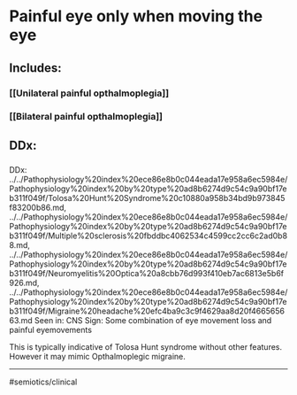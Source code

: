 # Painful eye only when moving the eye
## Includes:
### [[Unilateral painful opthalmoplegia]]
### [[Bilateral painful opthalmoplegia]]

## DDx:
###
DDx: ../../Pathophysiology%20index%20ece86e8b0c044eada17e958a6ec5984e/Pathophysiology%20index%20by%20type%20ad8b6274d9c54c9a90bf17eb311f049f/Tolosa%20Hunt%20Syndrome%20c10880a958b34bd9b973845f83200b86.md, ../../Pathophysiology%20index%20ece86e8b0c044eada17e958a6ec5984e/Pathophysiology%20index%20by%20type%20ad8b6274d9c54c9a90bf17eb311f049f/Multiple%20sclerosis%20fbddbc4062534c4599cc2cc6c2ad0b88.md, ../../Pathophysiology%20index%20ece86e8b0c044eada17e958a6ec5984e/Pathophysiology%20index%20by%20type%20ad8b6274d9c54c9a90bf17eb311f049f/Neuromyelitis%20Optica%20a8cbb76d993f410eb7ac6813e5b6f926.md, ../../Pathophysiology%20index%20ece86e8b0c044eada17e958a6ec5984e/Pathophysiology%20index%20by%20type%20ad8b6274d9c54c9a90bf17eb311f049f/Migraine%20headache%20efc4ba9c3c9f4629aa8d20f466565663.md
Seen in: CNS
Sign: Some combination of eye movement loss and painful eyemovements

This is typically indicative of Tolosa Hunt syndrome without other features. However it may mimic Opthalmoplegic migraine.

---
#semiotics/clinical  
